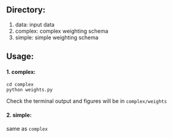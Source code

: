 ## Directory:
1) data: input data
2) complex: complex weighting schema
3) simple: simple weighting schema

## Usage:
#### 1. complex:
  ```
  cd complex
  python weights.py
  ```
  Check the terminal output and figures will be in `complex/weights`
  
#### 2. simple:
   same as `complex`

